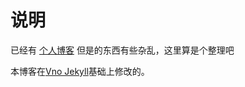 # 说明

已经有 [个人博客](http://myfjdthink.com/) 但是的东西有些杂乱，这里算是个整理吧

本博客在[Vno Jekyll](https://github.com/onevcat/vno-jekyll)基础上修改的。
